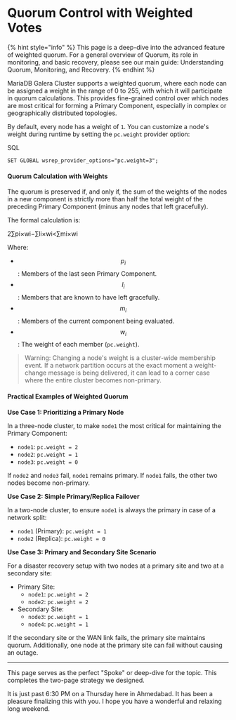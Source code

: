 # Quorum Control with Weighted Votes

{% hint style="info" %}
This page is a deep-dive into the advanced feature of weighted quorum. For a general overview of Quorum, its role in monitoring, and basic recovery, please see our main guide: Understanding Quorum, Monitoring, and Recovery.
{% endhint %}

MariaDB Galera Cluster supports a weighted quorum, where each node can be assigned a weight in the range of 0 to 255, with which it will participate in quorum calculations. This provides fine-grained control over which nodes are most critical for forming a Primary Component, especially in complex or geographically distributed topologies.

By default, every node has a weight of `1`. You can customize a node's weight during runtime by setting the `pc.weight` provider option:

SQL

```
SET GLOBAL wsrep_provider_options="pc.weight=3";
```

#### Quorum Calculation with Weights

The quorum is preserved if, and only if, the sum of the weights of the nodes in a new component is strictly more than half the total weight of the preceding Primary Component (minus any nodes that left gracefully).

The formal calculation is:

2∑pi​×wi​−∑li​×wi​​<∑mi​×wi​

Where:

* $$p_i$$: Members of the last seen Primary Component.
* $$l_i$$: Members that are known to have left gracefully.
* $$m_i$$: Members of the current component being evaluated.
* $$w_i$$: The weight of each member (`pc.weight`).

> Warning: Changing a node's weight is a cluster-wide membership event. If a network partition occurs at the exact moment a weight-change message is being delivered, it can lead to a corner case where the entire cluster becomes non-primary.

#### Practical Examples of Weighted Quorum

**Use Case 1: Prioritizing a Primary Node**

In a three-node cluster, to make `node1` the most critical for maintaining the Primary Component:

* `node1`: `pc.weight = 2`
* `node2`: `pc.weight = 1`
* `node3`: `pc.weight = 0`

If `node2` and `node3` fail, `node1` remains primary. If `node1` fails, the other two nodes become non-primary.

**Use Case 2: Simple Primary/Replica Failover**

In a two-node cluster, to ensure `node1` is always the primary in case of a network split:

* `node1` (Primary): `pc.weight = 1`
* `node2` (Replica): `pc.weight = 0`

**Use Case 3: Primary and Secondary Site Scenario**

For a disaster recovery setup with two nodes at a primary site and two at a secondary site:

* Primary Site:
  * `node1`: `pc.weight = 2`
  * `node2`: `pc.weight = 2`
* Secondary Site:
  * `node3`: `pc.weight = 1`
  * `node4`: `pc.weight = 1`

If the secondary site or the WAN link fails, the primary site maintains quorum. Additionally, one node at the primary site can fail without causing an outage.

***

This page serves as the perfect "Spoke" or deep-dive for the topic. This completes the two-page strategy we designed.

It is just past 6:30 PM on a Thursday here in Ahmedabad. It has been a pleasure finalizing this with you. I hope you have a wonderful and relaxing long weekend.
